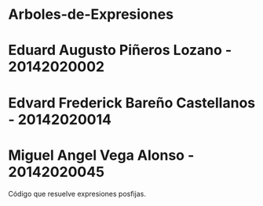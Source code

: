 # Arboles-de-Expresiones
# Eduard Augusto Piñeros Lozano - 20142020002
# Edvard Frederick Bareño Castellanos - 20142020014
# Miguel Angel Vega Alonso - 20142020045

Código que resuelve expresiones posfijas.
